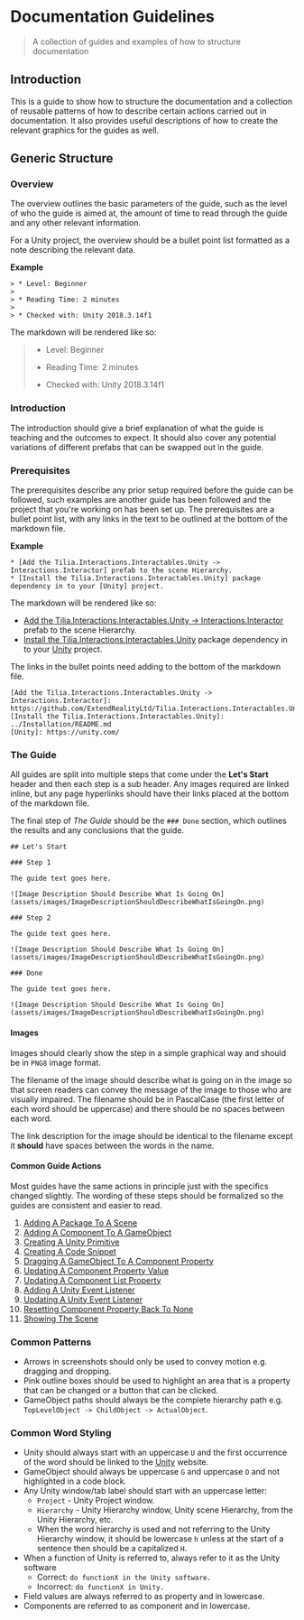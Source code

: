 # Documentation Guidelines

> A collection of guides and examples of how to structure documentation

## Introduction

This is a guide to show how to structure the documentation and a collection of reusable patterns of how to describe certain actions carried out in documentation. It also provides useful descriptions of how to create the relevant graphics for the guides as well.

## Generic Structure

### Overview

The overview outlines the basic parameters of the guide, such as the level of who the guide is aimed at, the amount of time to read through the guide and any other relevant information.

For a Unity project, the overview should be a bullet point list formatted as a note describing the relevant data.

**Example**

```
> * Level: Beginner
>
> * Reading Time: 2 minutes
>
> * Checked with: Unity 2018.3.14f1
```

The markdown will be rendered like so:

> * Level: Beginner
>
> * Reading Time: 2 minutes
>
> * Checked with: Unity 2018.3.14f1

### Introduction

The introduction should give a brief explanation of what the guide is teaching and the outcomes to expect. It should also cover any potential variations of different prefabs that can be swapped out in the guide.

### Prerequisites

The prerequisites describe any prior setup required before the guide can be followed, such examples are another guide has been followed and the project that you're working on has been set up. The prerequisites are a bullet point list, with any links in the text to be outlined at the bottom of the markdown file.

**Example**

```
* [Add the Tilia.Interactions.Interactables.Unity -> Interactions.Interactor] prefab to the scene Hierarchy.
* [Install the Tilia.Interactions.Interactables.Unity] package dependency in to your [Unity] project.
```

The markdown will be rendered like so:

* [Add the Tilia.Interactions.Interactables.Unity -> Interactions.Interactor] prefab to the scene Hierarchy.
* [Install the Tilia.Interactions.Interactables.Unity] package dependency in to your [Unity] project.

The links in the bullet points need adding to the bottom of the markdown file.

```
[Add the Tilia.Interactions.Interactables.Unity -> Interactions.Interactor]: https://github.com/ExtendRealityLtd/Tilia.Interactions.Interactables.Unity/tree/master/Documentation/HowToGuides/AddingAnInteractor
[Install the Tilia.Interactions.Interactables.Unity]: ../Installation/README.md
[Unity]: https://unity.com/
```

[Add the Tilia.Interactions.Interactables.Unity -> Interactions.Interactor]: https://github.com/ExtendRealityLtd/Tilia.Interactions.Interactables.Unity/tree/master/Documentation/HowToGuides/AddingAnInteractor
[Install the Tilia.Interactions.Interactables.Unity]: https://github.com/ExtendRealityLtd/Tilia.Interactions.Interactables.Unity/tree/master/Documentation/HowToGuides/Installation
[Unity]: https://unity.com/

### The Guide

All guides are split into multiple steps that come under the **Let's Start** header and then each step is a sub header. Any images required are linked inline, but any page hyperlinks should have their links placed at the bottom of the markdown file.

The final step of _The Guide_ should be the `### Done` section, which outlines the results and any conclusions that the guide.

```
## Let's Start

### Step 1

The guide text goes here.

![Image Description Should Describe What Is Going On](assets/images/ImageDescriptionShouldDescribeWhatIsGoingOn.png)

### Step 2

The guide text goes here.

![Image Description Should Describe What Is Going On](assets/images/ImageDescriptionShouldDescribeWhatIsGoingOn.png)

### Done

The guide text goes here.

![Image Description Should Describe What Is Going On](assets/images/ImageDescriptionShouldDescribeWhatIsGoingOn.png)
```

#### Images

Images should clearly show the step in a simple graphical way and should be in `PNG8` image format.

The filename of the image should describe what is going on in the image so that screen readers can convey the message of the image to those who are visually impaired. The filename should be in PascalCase (the first letter of each word should be uppercase) and there should be no spaces between each word.

The link description for the image should be identical to the filename except it **should** have spaces between the words in the name.

#### Common Guide Actions

Most guides have the same actions in principle just with the specifics changed slightly. The wording of these steps should be formalized so the guides are consistent and easier to read.

1. [Adding A Package To A Scene](Documentation/CommonGuideActions/AddingAPackageToAScene/README.md)
2. [Adding A Component To A GameObject](Documentation/CommonGuideActions/AddingAComponentToAGameObject/README.md)
3. [Creating A Unity Primitive](Documentation/CommonGuideActions/CreatingAUnityPrimitive/README.md)
4. [Creating A Code Snippet](Documentation/CommonGuideActions/CreatingACodeSnippet/README.md)
5. [Dragging A GameObject To A Component Property](Documentation/CommonGuideActions/DraggingAGameObjectToAComponentProperty/README.md)
6. [Updating A Component Property Value](Documentation/CommonGuideActions/UpdatingAComponentPropertyValue/README.md)
7. [Updating A Component List Property](Documentation/CommonGuideActions/UpdatingAComponentListProperty/README.md)
8. [Adding A Unity Event Listener](Documentation/CommonGuideActions/AddingAUnityEventListener/README.md)
9. [Updating A Unity Event Listener](Documentation/CommonGuideActions/UpdatingAUnityEventListener/README.md)
10. [Resetting Component Property Back To None](Documentation/CommonGuideActions/ResettingComponentPropertyBackToNone/README.md)
11. [Showing The Scene](Documentation/CommonGuideActions/ShowingTheScene/README.md)

### Common Patterns

* Arrows in screenshots should only be used to convey motion e.g. dragging and dropping.
* Pink outline boxes should be used to highlight an area that is a property that can be changed or a button that can be clicked.
* GameObject paths should always be the complete hierarchy path e.g. `TopLevelObject -> ChildObject -> ActualObject`.

### Common Word Styling

* Unity should always start with an uppercase `U` and the first occurrence of the word should be linked to the [Unity](https://unity.com/) website.
* GameObject should always be uppercase `G` and uppercase `O` and not highlighted in a code block.
* Any Unity window/tab label should start with an uppercase letter:
  * `Project` - Unity Project window.
  * `Hierarchy` - Unity Hierarchy window, Unity scene Hierarchy, from the Unity Hierarchy, etc.
  * When the word hierarchy is used and not referring to the Unity Hierarchy window, it should be lowercase `h` unless at the start of a sentence then should be a capitalized `H`.
* When a function of Unity is referred to, always refer to it as the Unity software
  * Correct: `do functionX in the Unity software.`
  * Incorrect: `do functionX in Unity.`
* Field values are always referred to as property and in lowercase.
* Components are referred to as component and in lowercase.